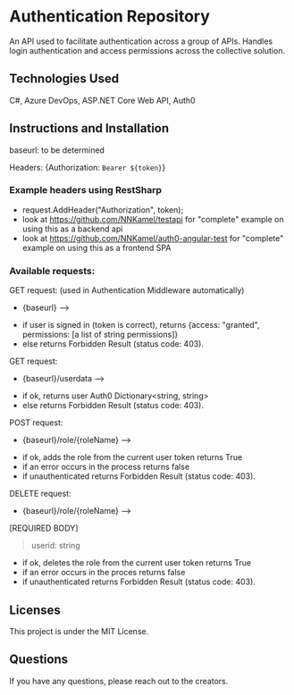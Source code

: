 # Authentication Repository

An API used to facilitate authentication across a group of APIs. Handles login authentication and access permissions across the collective solution.

## Technologies Used

C#, Azure DevOps, ASP.NET Core Web API, Auth0

## Instructions and Installation

baseurl: to be determined

Headers: {Authorization: `Bearer ${token}`}

### Example headers using RestSharp

- request.AddHeader("Authorization", token);
- look at https://github.com/NNKamel/testapi for "complete" example on using this as a backend api
- look at https://github.com/NNKamel/auth0-angular-test for "complete" example on using this as a frontend SPA

### Available requests:

GET request: (used in Authentication Middleware automatically)

- {baseurl} -->

* if user is signed in (token is correct), returns {access: "granted", permissions: [a list of string permissions]}
* else returns Forbidden Result (status code: 403).

GET request:

- {baseurl}/userdata -->

* if ok, returns user Auth0 Dictionary<string, string>
* else returns Forbidden Result (status code: 403).

POST request:

- {baseurl}/role/{roleName} -->

* if ok, adds the role from the current user token returns True
* if an error occurs in the process returns false
* if unauthenticated returns Forbidden Result (status code: 403).

DELETE request:

- {baseurl}/role/{roleName} -->

[REQUIRED BODY]

> userid: string

- if ok, deletes the role from the current user token returns True
- if an error occurs in the proces returns false
- if unauthenticated returns Forbidden Result (status code: 403).

## Licenses

This project is under the MIT License.

## Questions

If you have any questions, please reach out to the creators.
